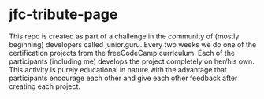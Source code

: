 # jfc-tribute-page

This repo is created as part of a challenge in the community of (mostly beginning) developers called junior.guru. Every two weeks we do one of the certification projects from the freeCodeCamp curriculum. Each of the participants (including me) develops the project completely on her/his own. This activity is purely educational in nature with the advantage that participants encourage each other and give each other feedback after creating each project.
